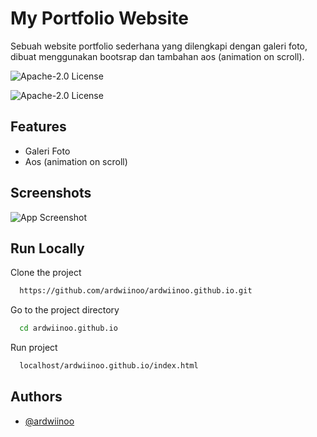 
# My Portfolio Website

Sebuah website portfolio sederhana yang dilengkapi dengan galeri foto, dibuat menggunakan bootsrap dan tambahan aos (animation on scroll).



![Apache-2.0 License](	https://img.shields.io/github/license/ardwiinoo/ardwiinoo.github.io)

![Apache-2.0 License](	https://img.shields.io/github/stars/ardwiinoo/ardwiinoo.github.io)

## Features

- Galeri Foto
- Aos (animation on scroll)


## Screenshots

![App Screenshot](https://i.postimg.cc/SKGVNzpP/Web-capture-26-7-2022-94354-ardwiinoo-github-io.jpg)

## Run Locally

Clone the project

```bash
  https://github.com/ardwiinoo/ardwiinoo.github.io.git
```

Go to the project directory

```bash
  cd ardwiinoo.github.io
```

Run project
```bash
  localhost/ardwiinoo.github.io/index.html
```

## Authors

- [@ardwiinoo](https://www.github.com/ardwiinoo)


